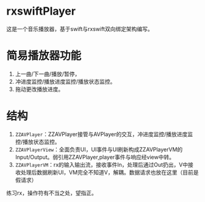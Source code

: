 # rxswiftPlayer
这是一个音乐播放器，基于swift与rxswift双向绑定架构编写。

# 简易播放器功能
1. 上一曲/下一曲/播放/暂停，
2. 冲进度监控/播放进度监控/播放状态监控。
3. 拖动更改播放进度。

# 结构
1. `ZZAVPlayer`：ZZAVPlayer接管与AVPlayer的交互，冲进度监控/播放进度监控/播放状态监控。
2. `ZZAVPlayerView`：全面负责UI，UI事件与UI刷新构成ZZAVPlayerVM的Input/Output。弱引用ZZAVPlayer,player事件与响应经view中转。
3. `ZZAVPlayerVM`：rx的输入输出流，接收事件In，处理后通过Out扔出，V中接收处理后数据刷新UI，VM完全不知道V，解耦。数据请求也放在这里（目前是假请求）

练习rx，操作符有不当之处，望指正。
